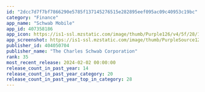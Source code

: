 ```yaml
---
id: "2dcc7d7f7bf7866290e5785f137145276515e282895eef095ac09c40953c19bc"
category: "Finance"
app_name: "Schwab Mobile"
app_id: 407358186
app_icon: https://is1-ssl.mzstatic.com/image/thumb/Purple126/v4/5f/28/1d/5f281d9c-6602-458b-ebe2-a65446f102ad/AppIcon-0-0-1x_U007epad-0-0-85-220.png/1024x1024bb.png
app_screenshot: https://is1-ssl.mzstatic.com/image/thumb/PurpleSource122/v4/ad/80/59/ad8059ee-1b8f-dc93-fe8c-fac5e36b107e/ba539507-6d89-4bce-ad48-16dda6b6ff3c_1284x2778_5.png/1284x2778bb.png
publisher_id: 404050704
publisher_name: "The Charles Schwab Corporation"
rank: 35
most_recent_release: 2024-02-02 00:00:00
release_count_in_past_year: 14
release_count_in_past_year_category: 20
release_count_in_past_year_top_in_category: 28
---
```

